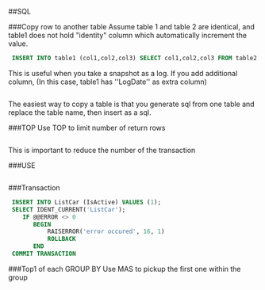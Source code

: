 
##SQL


###Copy row to another table
Assume table 1 and table 2 are identical, and table1 does not hold "identity" column which automatically increment the value.
```sql server
 INSERT INTO table1 (col1,col2,col3) SELECT col1,col2,col3 FROM table2
 ```
This is useful when you take a snapshot as a log. If you add additional column, (In this case, table1 has ''LogDate'' as extra column)
```sql server
 ```
The easiest way to copy a table is that you generate sql from one table and replace the table name, then insert as a sql.

###TOP
Use TOP to limit number of return rows
```sql server
 ```
This is important to reduce the number of the transaction

###USE
```sql server
 ```


###Transaction
```sql server
 INSERT INTO ListCar (IsActive) VALUES (1);
 SELECT IDENT_CURRENT('ListCar');
    IF @@ERROR <> 0
       BEGIN
           RAISERROR('error occured', 16, 1)
           ROLLBACK
       END
 COMMIT TRANSACTION
 ```
###Top1 of each GROUP BY
Use MAS to pickup the first one within the group
```sql server
 ```




